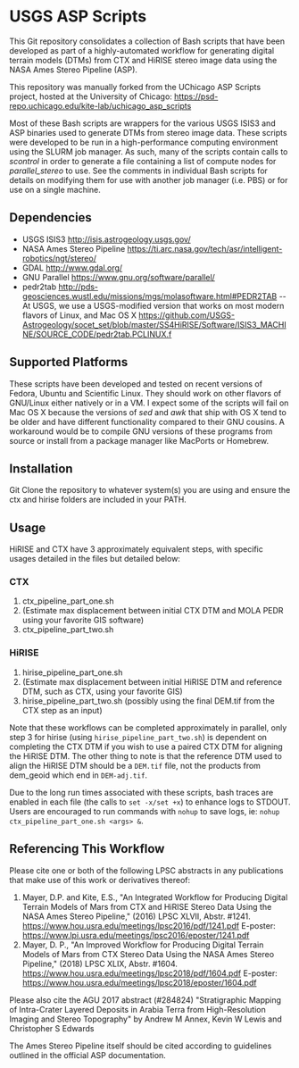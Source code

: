 # USGS ASP Scripts #
This Git repository consolidates a collection of Bash scripts that have been developed as part of a highly-automated workflow for generating digital terrain models (DTMs) from CTX and HiRISE stereo image data using the NASA Ames Stereo Pipeline (ASP).

This repository was manually forked from the UChicago ASP Scripts project, hosted at the University of Chicago: https://psd-repo.uchicago.edu/kite-lab/uchicago_asp_scripts

Most of these Bash scripts are wrappers for the various USGS ISIS3 and ASP binaries used to generate DTMs from stereo image data. These scripts were developed to be run in a high-performance computing environment using the SLURM job manager. As such, many of the scripts contain calls to *scontrol* in order to generate a file containing a list of compute nodes for *parallel_stereo* to use. See the comments in individual Bash scripts for details on modifying them for use with another job manager (i.e. PBS) or for use on a single machine.

## Dependencies ##
- USGS ISIS3 <http://isis.astrogeology.usgs.gov/>
- NASA Ames Stereo Pipeline <https://ti.arc.nasa.gov/tech/asr/intelligent-robotics/ngt/stereo/>
- GDAL <http://www.gdal.org/>
- GNU Parallel <https://www.gnu.org/software/parallel/>
- pedr2tab <http://pds-geosciences.wustl.edu/missions/mgs/molasoftware.html#PEDR2TAB>
-- At USGS, we use a USGS-modified version that works on most modern flavors of Linux, and Mac OS X <https://github.com/USGS-Astrogeology/socet_set/blob/master/SS4HiRISE/Software/ISIS3_MACHINE/SOURCE_CODE/pedr2tab.PCLINUX.f>

## Supported Platforms ##
These scripts have been developed and tested on recent versions of Fedora, Ubuntu and Scientific Linux. They should work on other flavors of GNU/Linux either natively or in a VM.
I expect some of the scripts will fail on Mac OS X because the versions of *sed* and *awk* that ship with OS X tend to be older and have different functionality compared to their GNU cousins. A workaround would be to compile GNU versions of these programs from source or install from a package manager like MacPorts or Homebrew.

## Installation ##
Git Clone the repository to whatever system(s) you are using and ensure the ctx and hirise folders are included in your PATH.

## Usage ##
HiRISE and CTX have 3 approximately equivalent steps, with specific usages detailed in the files but detailed below:

### CTX ###
1. ctx_pipeline_part_one.sh
2. (Estimate max displacement between initial CTX DTM and MOLA PEDR using your favorite GIS software)
3. ctx_pipeline_part_two.sh

### HiRISE ###
1. hirise_pipeline_part_one.sh
2. (Estimate max displacement between initial HiRISE DTM and reference DTM, such as CTX, using your favorite GIS)
3. hirise_pipeline_part_two.sh (possibly using the final DEM.tif from the CTX step as an input)

Note that these workflows can be completed approximately in parallel, only step 3 for hirise (using `hirise_pipeline_part_two.sh`) is dependent on completing the CTX DTM if you wish to
use a paired CTX DTM for aligning the HiRISE DTM. The other thing to note is that the reference DTM used to align the HiRISE DTM should be a `DEM.tif` file, not the products from dem_geoid which end in `DEM-adj.tif`.

Due to the long run times associated with these scripts, bash traces are enabled in each file (the calls to `set -x/set +x`) to enhance logs to STDOUT.
Users are encouraged to run commands with `nohup` to save logs, ie: `nohup ctx_pipeline_part_one.sh <args> &`.


## Referencing This Workflow ##
Please cite one or both of the following LPSC abstracts in any publications that make use of this work or derivatives thereof:
1. Mayer, D.P. and Kite, E.S., "An Integrated Workflow for Producing Digital Terrain Models of Mars from CTX and HiRISE Stereo Data Using the NASA Ames Stereo Pipeline," (2016) LPSC XLVII, Abstr. #1241. <https://www.hou.usra.edu/meetings/lpsc2016/pdf/1241.pdf>
E-poster: <https://www.lpi.usra.edu/meetings/lpsc2016/eposter/1241.pdf>
2. Mayer, D. P., "An Improved Workflow for Producing Digital Terrain Models of Mars from CTX Stereo Data Using the NASA Ames Stereo Pipeline," (2018) LPSC XLIX, Abstr. #1604. <https://www.hou.usra.edu/meetings/lpsc2018/pdf/1604.pdf>
E-poster: <https://www.hou.usra.edu/meetings/lpsc2018/eposter/1604.pdf>


Please also cite the AGU 2017 abstract (#284824) "Stratigraphic Mapping of Intra-Crater Layered Deposits in Arabia Terra from High-Resolution Imaging and Stereo Topography" by Andrew M Annex, Kevin W Lewis and Christopher S Edwards

The Ames Stereo Pipeline itself should be cited according to guidelines outlined in the official ASP documentation.
